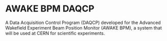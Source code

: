 # AWAKE BPM DAQCP

A Data Acquisition Control Program (DAQCP) developed for the Advanced Wakefield Experiment Beam Position Monitor (AWAKE BPM), a system
that will be used at CERN for scientific experiments.
